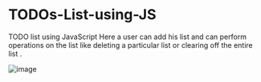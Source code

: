 # TODOs-List-using-JS

TODO list using JavaScript 
Here a user can add his list and can perform operations on the list like deleting a particular list or clearing off the entire list .

![image](https://user-images.githubusercontent.com/75316656/194111841-e50ba7fd-a3e9-4ee1-a9ba-eb55d3eb856b.png)
